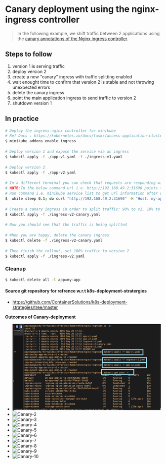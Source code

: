 Canary deployment using the nginx-ingress controller
====================================================

> In the following example, we shift traffic between 2 applications using the
[canary annotations of the Nginx ingress
controller](https://kubernetes.github.io/ingress-nginx/user-guide/nginx-configuration/annotations/#canary).

## Steps to follow

1. version 1 is serving traffic
1. deploy version 2
1. create a new "canary" ingress with traffic splitting enabled
1. wait enought time to confirm that version 2 is stable and not throwing
   unexpected errors
1. delete the canary ingress
1. point the main application ingress to send traffic to version 2
1. shutdown version 1

## In practice

```bash
# Deploy the ingress-nginx controller for minikube
# Ref Docs : https://kubernetes.io/docs/tasks/access-application-cluster/ingress-minikube/
$ minikube addons enable ingress

# Deploy version 1 and expose the service via an ingress
$ kubectl apply -f ./app-v1.yaml -f ./ingress-v1.yaml

# Deploy version 2
$ kubectl apply -f ./app-v2.yaml

# In a different terminal you can check that requests are responding with version 1
# NOTE:In the below command url i.e. http://192.168.49.2:31690 points to ingress-nginx-controller service which get deployed under ingress-nginx namespace.
# Run command i.e. minikube service list to get url information after deplying nginx ingress controller.
$  while sleep 0.1; do curl "http://192.168.49.2:31690" -H "Host: my-app.com"; done

# Create a canary ingress in order to split traffic: 90% to v1, 10% to v2
$ kubectl apply -f ./ingress-v2-canary.yaml

# Now you should see that the traffic is being splitted

# When you are happy, delete the canary ingress
$ kubectl delete -f ./ingress-v2-canary.yaml

# Then finish the rollout, set 100% traffic to version 2
$ kubectl apply -f ./ingress-v2.yaml
```

### Cleanup

```bash
$ kubectl delete all -l app=my-app
```

#### Source git repository for refrence w.r.t k8s-deployment-stratergies
  - https://github.com/ContainerSolutions/k8s-deployment-strategies/tree/master

**Outcomes of Canary-deployment**

- ![Canary-1](../../../images/Canary-1.png)
- ![Canary-2](../../../../images/Canary-2.png)
- ![Canary-3](../../../../images/Canary-3.png)
- ![Canary-4](../../../../images/Canary-4.png)
- ![Canary-5](../../../../images/Canary-5.png)
- ![Canary-6](../../../../images/Canary-6.png)
- ![Canary-7](../../../../images/Canary-7.png)
- ![Canary-8](../../../../images/Canary-8.png)
- ![Canary-9](../../../../images/Canary-9.png)
- ![Canary-10](../../../../images/Canary-10.png)           